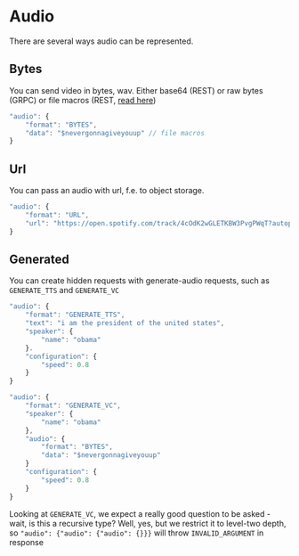 # Audio

There are several ways audio can be represented.

## Bytes

You can send video in bytes, wav. Either base64 (REST) or raw bytes (GRPC) or file macros (REST, [read here](./macros.md))

```jsx
"audio": {
    "format": "BYTES",
    "data": "$nevergonnagiveyouup" // file macros
}
```

## Url

You can pass an audio with url, f.e. to object storage.

```jsx
"audio": {
    "format": "URL",
    "url": "https://open.spotify.com/track/4cOdK2wGLETKBW3PvgPWqT?autoplay=true"
}
```

## Generated

You can create hidden requests with generate-audio requests, such as `GENERATE_TTS` and `GENERATE_VC`

```jsx
"audio": {
    "format": "GENERATE_TTS",
    "text": "i am the president of the united states",
    "speaker": {
        "name": "obama"
    }.
    "configuration": {
        "speed": 0.8
    }
}
```

```jsx
"audio": {
    "format": "GENERATE_VC",
    "speaker": {
        "name": "obama"
    },
    "audio": {
        "format": "BYTES",
        "data": "$nevergonnagiveyouup"
    }
    "configuration": {
        "speed": 0.8
    }
}
```

Looking at `GENERATE_VC`, we expect a really good question to be asked - wait, is this a recursive type? Well, yes, but we restrict it to level-two depth, so `"audio": {"audio": {"audio": {}}}` will throw `INVALID_ARGUMENT` in response